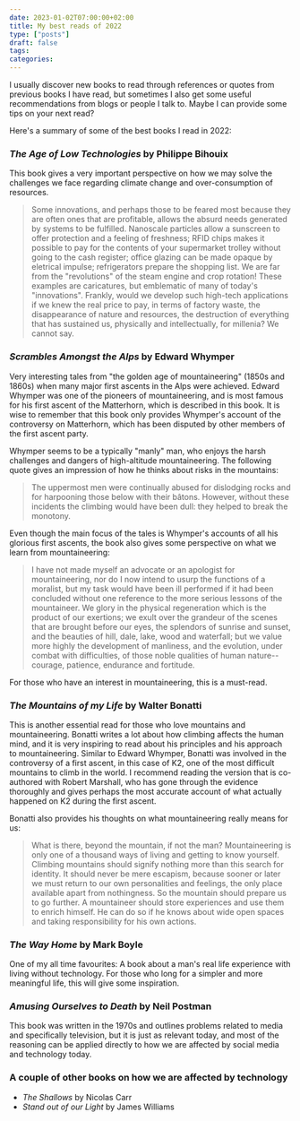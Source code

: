 ```yaml
---
date: 2023-01-02T07:00:00+02:00
title: My best reads of 2022
type: ["posts"]
draft: false
tags:
categories:
---
```


I usually discover new books to read through references or quotes from previous books I have read, but sometimes I also get some useful recommendations from blogs or people I talk to. 
Maybe I can provide some tips on your next read?

Here's a summary of some of the best books I read in 2022:

### *The Age of Low Technologies* by Philippe Bihouix

This book gives a very important perspective on how we may solve the challenges we face regarding climate change and over-consumption of resources.

> Some innovations, and perhaps those to be feared most because they are often ones that are profitable, allows the absurd needs generated by systems to be fulfilled. Nanoscale particles allow a sunscreen to offer protection and a feeling of freshness; RFID chips makes it possible to pay for the contents of your supermarket trolley without going to the cash register; office glazing can be made opaque by eletrical impulse; refrigerators prepare the shopping list. We are far from the "revolutions" of the steam engine and crop rotation! These examples are caricatures, but emblematic of many of today's "innovations". Frankly, would we develop such high-tech applications if we knew the real price to pay, in terms of factory waste, the disappearance of nature and resources, the destruction of everything that has sustained us, physically and intellectually, for millenia? We cannot say.

### *Scrambles Amongst the Alps* by Edward Whymper

Very interesting tales from "the golden age of mountaineering" (1850s and 1860s) when many major first ascents in the Alps were achieved.
Edward Whymper was one of the pioneers of mountaineering, and is most famous for his first ascent of the Matterhorn, which is described in this book.
It is wise to remember that this book only provides Whymper's account of the controversy on Matterhorn, which has been disputed by other members of the first ascent party.

Whymper seems to be a typically "manly" man, who enjoys the harsh challenges and dangers of high-altitude mountaineering. The following quote gives an impression of how he thinks about risks in the mountains:

> The uppermost men were continually abused for dislodging rocks and for harpooning those below with their bâtons. However, without these incidents the climbing would have been dull: they helped to break the monotony.

Even though the main focus of the tales is Whymper's accounts of all his glorious first ascents, the book also gives some perspective on what we learn from mountaineering:

> I have not made myself an advocate or an apologist for mountaineering, nor do I now intend to usurp the functions of a moralist, but my task would have been ill performed if it had been concluded without one reference to the more serious lessons of the mountaineer. We glory in the physical regeneration which is the product of our exertions; we exult over the grandeur of the scenes that are brought before our eyes, the splendors of sunrise and sunset, and the beauties of hill, dale, lake, wood and waterfall; but we value more highly the development of manliness, and the evolution, under combat with difficulties, of those noble qualities of human nature--courage, patience, endurance and fortitude.

For those who have an interest in mountaineering, this is a must-read.

### *The Mountains of my Life* by Walter Bonatti

This is another essential read for those who love mountains and mountaineering.
Bonatti writes a lot about how climbing affects the human mind, and it is very inspiring to read about his principles and his approach to mountaineering.
Similar to Edward Whymper, Bonatti was involved in the controversy of a first ascent, in this case of K2, one of the most difficult mountains to climb in the world.
I recommend reading the version that is co-authored with Robert Marshall, who has gone through the evidence thoroughly and gives perhaps the most accurate account of what actually happened on K2 during the first ascent.

Bonatti also provides his thoughts on what mountaineering really means for us:

> What is there, beyond the mountain, if not the man? Mountaineering is only one of a thousand ways of living and getting to know yourself. Climbing mountains should signify nothing more than this search for identity. It should never be mere escapism, because sooner or later we must return to our own personalities and feelings, the only place available apart from nothingness. So the mountain should prepare us to go further. A mountaineer should store experiences and use them to enrich himself. He can do so if he knows about wide open spaces and taking responsibility for his own actions.


### *The Way Home* by Mark Boyle

One of my all time favourites: A book about a man's real life experience with living without technology.
For those who long for a simpler and more meaningful life, this will give some inspiration.

### *Amusing Ourselves to Death* by Neil Postman 

This book was written in the 1970s and outlines problems related to media and specifically television, but it is just as relevant today, and most of the reasoning can be applied directly to how we are affected by social media and technology today.


### A couple of other books on how we are affected by technology

- *The Shallows* by Nicolas Carr
- *Stand out of our Light* by James Williams 





